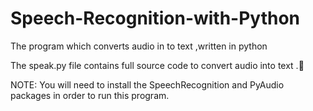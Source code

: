 # Speech-Recognition-with-Python

The program which converts audio in to text ,written in python 

The speak.py file contains full source code to convert audio into text .🙂


   NOTE: You will need to install the SpeechRecognition and PyAudio packages in order to run this program. 
   

   


